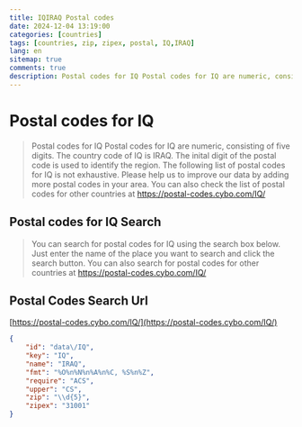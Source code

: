 ```yaml
---
title: IQIRAQ Postal codes 
date: 2024-12-04 13:19:00
categories: [countries]
tags: [countries, zip, zipex, postal, IQ,IRAQ]
lang: en
sitemap: true
comments: true
description: Postal codes for IQ Postal codes for IQ are numeric, consisting of five digits. The country code of IQ is IRAQ. The inital digit of the postal code is used to identify the region. The following list of postal codes for IQ is not exhaustive. Please help us to improve our data by adding more postal codes in your area. You can also check the list of postal codes for other countries at https://postal-codes.cybo.com/IQ/
---
```


# Postal codes for IQ
> Postal codes for IQ Postal codes for IQ are numeric, consisting of five digits. The country code of IQ is IRAQ. The inital digit of the postal code is used to identify the region. The following list of postal codes for IQ is not exhaustive. Please help us to improve our data by adding more postal codes in your area. You can also check the list of postal codes for other countries at https://postal-codes.cybo.com/IQ/

## Postal codes for IQ Search 
> You can search for postal codes for IQ using the search box below. Just enter the name of the place you want to search and click the search button. You can also search for postal codes for other countries at https://postal-codes.cybo.com/IQ/

## Postal Codes Search Url

[https://postal-codes.cybo.com/IQ/](https://postal-codes.cybo.com/IQ/)
```json
{
    "id": "data\/IQ",
    "key": "IQ",
    "name": "IRAQ",
    "fmt": "%O%n%N%n%A%n%C, %S%n%Z",
    "require": "ACS",
    "upper": "CS",
    "zip": "\\d{5}",
    "zipex": "31001"
}
```
